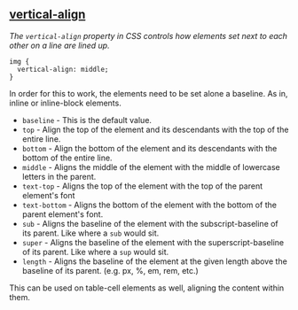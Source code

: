 ## [vertical-align](http://css-tricks.com/almanac/properties/v/vertical-align/)

*The `vertical-align` property in CSS controls how elements set next to each other on a line are lined up.*

	img {
	  vertical-align: middle;
	}

In order for this to work, the elements need to be set alone a baseline. As in, inline or inline-block elements.

- `baseline` - This is the default value.
- `top` - Align the top of the element and its descendants with the top of the entire line.
- `bottom` - Align the bottom of the element and its descendants with the bottom of the entire line.
- `middle` - Aligns the middle of the element with the middle of lowercase letters in the parent.
- `text-top` - Aligns the top of the element with the top of the parent element's font
- `text-bottom` - Aligns the bottom of the element with the bottom of the parent element's font.
- `sub` - Aligns the baseline of the element with the subscript-baseline of its parent. Like where a `sub` would sit.
- `super` - Aligns the baseline of the element with the superscript-baseline of its parent. Like where a `sup` would sit.
- `length` - Aligns the baseline of the element at the given length above the baseline of its parent. (e.g. px, %, em, rem, etc.)

This can be used on table-cell elements as well, aligning the content within them.
